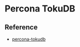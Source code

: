 # Percona TokuDB


## Reference

- [percona-tokudb](https://www.percona.com/software/mysql-database/percona-tokudb)